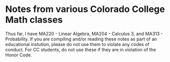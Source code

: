 # Notes from various Colorado College Math classes
Thus far, I have MA220 - Linear Algebra, MA204 - Calculus 3, and MA313 - Probability.
If you are compiling and/or reading these notes as part of an educational instution, please do not use them to violate any codes of conduct.
For CC students, do not use these if they are in violation of the Honor Code.

